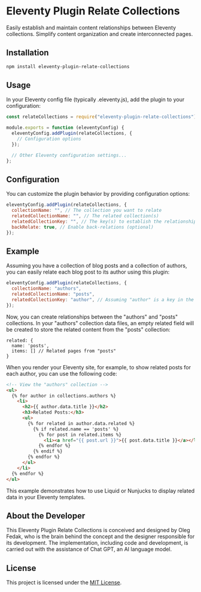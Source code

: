 # Eleventy Plugin Relate Collections

Easily establish and maintain content relationships between Eleventy collections. Simplify content organization and create interconnected pages.

## Installation

```sh
npm install eleventy-plugin-relate-collections
```

## Usage

In your Eleventy config file (typically .eleventy.js), add the plugin to your configuration:

```js
const relateCollections = require("eleventy-plugin-relate-collections");

module.exports = function (eleventyConfig) {
  eleventyConfig.addPlugin(relateCollections, {
    // Configuration options
  });

  // Other Eleventy configuration settings...
};

```

## Configuration

You can customize the plugin behavior by providing configuration options:

```js
eleventyConfig.addPlugin(relateCollections, {
  collectionName: "", // The collection you want to relate
  relatedCollectionName: "", // The related collection(s)
  relatedCollectionKey: "", // The key(s) to establish the relationship
  backRelate: true, // Enable back-relations (optional)
});
```

## Example

Assuming you have a collection of blog posts and a collection of authors, you can easily relate each blog post to its author using this plugin:

```js
eleventyConfig.addPlugin(relateCollections, {
  collectionName: "authors",
  relatedCollectionName: "posts",
  relatedCollectionKey: "author", // Assuming "author" is a key in the "posts" collection
});
```

Now, you can create relationships between the "authors" and "posts" collections. In your "authors" collection data files, an empty related field will be created to store the related content from the "posts" collection:

```json5
related: {
  name: 'posts',
  items: [] // Related pages from "posts"
}
```

When you render your Eleventy site, for example, to show related posts for each author, you can use the following code:

```html
<!-- View the "authors" collection -->
<ul>
  {% for author in collections.authors %}
    <li>
      <h2>{{ author.data.title }}</h2>
      <h3>Related Posts:</h3>
      <ul>
        {% for related in author.data.related %}
          {% if related.name == 'posts' %}
            {% for post in related.items %}
              <li><a href="{{ post.url }}">{{ post.data.title }}</a></li>
            {% endfor %}
          {% endif %}
        {% endfor %}
      </ul>
    </li>
  {% endfor %}
</ul>
```
This example demonstrates how to use Liquid or Nunjucks to display related data in your Eleventy templates.

## About the Developer

This Eleventy Plugin Relate Collections is conceived and designed by Oleg Fedak, who is the brain behind the concept and the designer responsible for its development. The implementation, including code and development, is carried out with the assistance of Chat GPT, an AI language model.

## License

This project is licensed under the [MIT License](LICENSE).